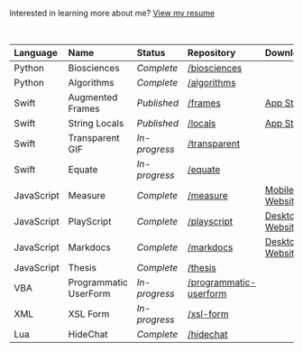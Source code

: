 Interested in learning more about me? [View my resume](https://thorlindberg.github.io/thorlindberg/resume.pdf)

<br>

|Language|Name|Status|Repository|Download|
|:-|:-|:-|:-|:-|
|Python|Biosciences|*Complete*|[/biosciences](https://github.com/thorlindberg/biosciences)||
|Python|Algorithms|*Complete*|[/algorithms](https://github.com/thorlindberg/algorithms)||
|Swift|Augmented Frames|*Published*|[/frames](https://github.com/thorlindberg/frames)|[App Store](https://apps.apple.com/app/augmented-frames/id1566422188)|
|Swift|String Locals|*Published*|[/locals](https://github.com/thorlindberg/locals)|[App Store](https://apps.apple.com/app/string-locals/id1565563292)|
|Swift|Transparent GIF|*In-progress*|[/transparent](https://github.com/thorlindberg/transparent)||
|Swift|Equate|*In-progress*|[/equate](https://github.com/thorlindberg/equate)||
|JavaScript|Measure|*Complete*|[/measure](https://github.com/thorlindberg/measure)|[Mobile Website](https://thorlindberg.github.io/measure/)|
|JavaScript|PlayScript|*Complete*|[/playscript](https://github.com/thorlindberg/playscript)|[Desktop Website](https://thorlindberg.github.io/playscript/)|
|JavaScript|Markdocs|*Complete*|[/markdocs](https://github.com/thorlindberg/markdocs)|[Desktop Website](https://thorlindberg.github.io/markdocs/)|
|JavaScript|Thesis|*Complete*|[/thesis](https://github.com/thorlindberg/thesis)||
|VBA|Programmatic UserForm|*In-progress*|[/programmatic-userform](https://github.com/thorlindberg/programmatic-userform)||
|XML|XSL Form|*In-progress*|[/xsl-form](https://github.com/thorlindberg/xsl-form)||
|Lua|HideChat|*Complete*|[/hidechat](https://github.com/thorlindberg/hidechat)||
